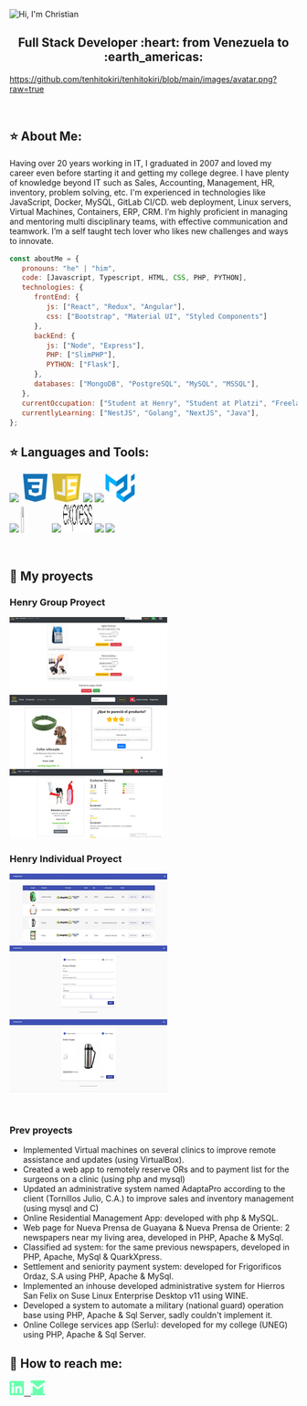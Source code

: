 ![Hi, I'm Christian](https://github.com/tenhitokiri/tenhitokiri/blob/main/assets/hi-thk.gif)

<h2 align="center">
Full Stack Developer :heart: from Venezuela to :earth_americas:
</h2>

https://github.com/tenhitokiri/tenhitokiri/blob/main/images/avatar.png?raw=true

&nbsp;&nbsp;
## :star: About Me:

<p>
Having over 20 years working in IT, I graduated in 2007 and loved my career even before starting it and getting my college degree. I have plenty of knowledge beyond IT such as Sales, Accounting, Management, HR, inventory, problem solving, etc. I'm experienced in technologies like JavaScript, Docker, MySQL, GitLab CI/CD. web deployment, Linux servers, Virtual Machines, Containers, ERP, CRM. I’m highly proficient in managing and mentoring multi disciplinary teams, with effective communication and teamwork. I’m a self taught tech lover who likes new challenges and ways to innovate.
</p>

```javascript
const aboutMe = {
   pronouns: "he" | "him",
   code: [Javascript, Typescript, HTML, CSS, PHP, PYTHON],
   technologies: {
      frontEnd: {
         js: ["React", "Redux", "Angular"],
         css: ["Bootstrap", "Material UI", "Styled Components"]
      },
      backEnd: {
         js: ["Node", "Express"],
         PHP: ["SlimPHP"],
         PYTHON: ["Flask"],
      },
      databases: ["MongoDB", "PostgreSQL", "MySQL", "MSSQL"],
   },
   currentOccupation: ["Student at Henry", "Student at Platzi", "Freelancer developer", "IT Consultant"],
   currentlyLearning: ["NestJS", "Golang", "NextJS", "Java"],
};
```
## :star: Languages and Tools:

<p>
  <code><img width="10%" src="https://www.vectorlogo.zone/logos/w3_html5/w3_html5-ar21.svg"></code>
  <code><img width="10%" height="50px" src="https://github.com/tenhitokiri/tenhitokiri/blob/main/logos/1200px-Devicon-css3-plain.svg.png"></code>
  <code><img width="10%" height="50px" src="https://github.com/tenhitokiri/tenhitokiri/blob/main/logos/javascript-1.svg"></code>
  <code><img width="10%" src="https://www.vectorlogo.zone/logos/git-scm/git-scm-ar21.svg"></code>
  <code><img width="10%" src="https://www.vectorlogo.zone/logos/getbootstrap/getbootstrap-ar21.svg"></code>
  <code><img width="10%" height="50px" src="https://github.com/tenhitokiri/tenhitokiri/blob/main/logos/material-ui-1.svg"></code>
  <br />
  <code><img width="10%" src="https://www.vectorlogo.zone/logos/reactjs/reactjs-ar21.svg"></code>
  <code><img width="10%" height="45" src="https://cdn.worldvectorlogo.com/logos/redux.svg"></code>
  <code><img width="10%" src="https://www.vectorlogo.zone/logos/nodejs/nodejs-ar21.svg"></code>
  <code><img  width="10%" height="50px" src="https://github.com/tenhitokiri/tenhitokiri/blob/main/logos/expressjs.svg"></code>
  <code><img width="10%" src="https://www.vectorlogo.zone/logos/postgresql/postgresql-ar21.svg"></code>
  <code><img width="10%" src="https://www.vectorlogo.zone/logos/sequelizejs/sequelizejs-ar21.svg"></code>
  <br />
</p>

&nbsp;

## :pushpin: My proyects

<h3>Henry Group Proyect</h3>
<p>
  <a><img src="https://github.com/tenhitokiri/tenhitokiri/blob/main/images/petStore/carrito.png"></a>
  <a><img src="https://github.com/tenhitokiri/tenhitokiri/blob/main/images/petStore/reviews.png"></a>
  <a><img src="https://github.com/tenhitokiri/tenhitokiri/blob/main/images/petStore/average.png"></a>
</p>

<h3>Henry Individual Proyect</h3>
<p>
  <a><img src="https://github.com/tenhitokiri/tenhitokiri/blob/main/images/pedidotopia/tabla.jpg"></a>
  <a><img src="https://github.com/tenhitokiri/tenhitokiri/blob/main/images/pedidotopia/nuevoprod.png"></a>
  <a><img src="https://github.com/tenhitokiri/tenhitokiri/blob/main/images/pedidotopia/imagen.png"></a>
</p> 
&nbsp;

<h3>Prev proyects</h3>
<ul>
<li>Implemented Virtual machines  on several clinics to improve remote assistance and updates (using VirtualBox).</li>

<li>Created a web app to remotely reserve ORs and to payment list for the surgeons on  a clinic (using php and mysql) </li>

<li>Updated an administrative system named AdaptaPro according to the client (Tornillos Julio, C.A.) to improve sales and inventory management (using mysql and C)</li>

<li>Online Residential Management App: developed with php & MySQL. </li>

<li>Web page for Nueva Prensa de Guayana & Nueva Prensa de Oriente: 2 newspapers near my living area, developed in PHP, Apache & MySql.</li>

<li>Classified ad system: for the same previous newspapers, developed in PHP, Apache, MySql & QuarkXpress.</li>

<li>Settlement and seniority payment system: developed for Frigorificos Ordaz, S.A using PHP, Apache & MySql. </li>

<li>Implemented  an inhouse developed administrative system for Hierros San Felix on Suse Linux Enterprise Desktop v11 using WINE.</li>

<li>Developed a system to automate a military (national guard) operation base using PHP, Apache & Sql Server, sadly couldn't implement it.</li>

<li>Online College services app (Serlu): developed for my college (UNEG) using PHP, Apache & Sql Server. </li>
</ul>

## :paperclip: How to reach me:
<span >
<a href="https://www.linkedin.com/in/christian-mejia-developer/" ><img width="5%" src="https://github.com/tenhitokiri/tenhitokiri/blob/main/logos/linkedin-icon.png"> &nbsp;
<a href="mailto:tenhitokiri@gmail.com" ><img width="5%" src="https://github.com/tenhitokiri/tenhitokiri/blob/main/logos/gmail-icon%20green.png">
</span>
